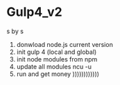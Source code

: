 # Gulp4_v2

s by s

1. donwload node.js current version 
2. init gulp 4 (local and global)
3. init node modules from npm 
4. update all modules ncu -u
5. run and get money )))))))))))) 
